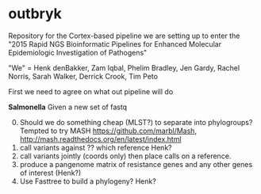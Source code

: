 # outbryk

Repository for the Cortex-based pipeline we are setting up to enter
the "2015 Rapid NGS Bioinformatic Pipelines for Enhanced Molecular Epidemiologic Investigation of Pathogens"

"We" = Henk denBakker, Zam Iqbal, Phelim Bradley, Jen Gardy, Rachel Norris, Sarah Walker,
      Derrick Crook, Tim Peto
      
First we need to agree on what out pipeline will do

**Salmonella**
Given a new set of fastq

0. Should we do something cheap (MLST?) to separate into phylogroups? Tempted to try MASH https://github.com/marbl/Mash, http://mash.readthedocs.org/en/latest/index.html
1. call variants against ?? which reference Henk?
2. call variants jointly (coords only) then place calls on a reference.
3. produce a pangenome matrix of resistance genes and any other genes of interest (Henk?)
4. Use Fasttree to build a phylogeny? Henk?
      
      
